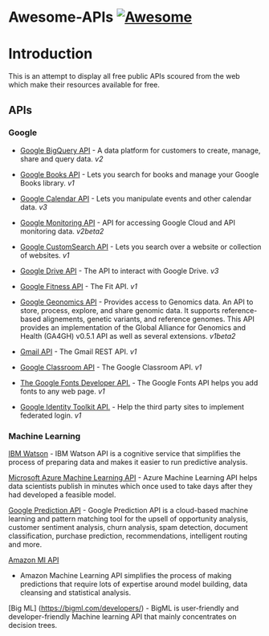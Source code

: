 # Awesome-APIs [![Awesome](https://cdn.rawgit.com/sindresorhus/awesome/d7305f38d29fed78fa85652e3a63e154dd8e8829/media/badge.svg)](https://github.com/sindresorhus/awesome)

# Introduction

This is an attempt to display all free public APIs scoured from the web which make their resources available for free.

APIs
-------
### Google

- [Google BigQuery API](https://cloud.google.com/bigquery/docs/reference/v2/) - A data platform for customers to create, manage, share and query data. *v2*

- [Google Books API](https://developers.google.com/books/) - Lets you search for books and manage your Google Books library. *v1*

- [Google Calendar API](https://developers.google.com/google-apps/calendar/?hl=en) - Lets you manipulate events and other calendar data. *v3*

- [Google Monitoring API](https://cloud.google.com/monitoring/api/) - API for accessing Google Cloud and API monitoring data. *v2beta2*

- [Google CustomSearch API](https://developers.google.com/custom-search/json-api/v1/overview) - Lets you search over a website or collection of websites. *v1*

- [Google Drive API](https://developers.google.com/drive/v2/reference/) - The API to interact with Google Drive. *v3*

- [Google Fitness API](https://developers.google.com/fit/?hl=en) - The Fit API. *v1*

- [Google Geonomics API](https://cloud.google.com/genomics/v1beta2/reference/) - Provides access to Genomics data. An API to store, process, explore, and share genomic data. It supports reference-based alignements, genetic variants, and reference genomes. This API provides an implementation of the Global Alliance for Genomics and Health (GA4GH) v0.5.1 API as well as several extensions. *v1beta2*

- [Gmail API](https://developers.google.com/gmail/api/?hl=en) - The Gmail REST API. *v1*

- [Google Classroom API](https://developers.google.com/classroom/?hl=en) - The Google Classroom API. *v1*

- [The Google Fonts Developer API.](https://developers.google.com/fonts/?hl=en) - The Google Fonts API helps you add fonts to any web page. *v1*

- [Google Identity Toolkit API.](https://developers.google.com/identity/) - Help the third party sites to implement federated login. *v1*

### Machine Learning

[IBM Watson](https://developer.ibm.com/watson/) - IBM Watson API is a cognitive service that simplifies the process of preparing data and makes it easier to run predictive analysis.

[Microsoft Azure Machine Learning API](https://azure.microsoft.com/en-us/services/machine-learning/api/) - Azure Machine Learning API helps data scientists publish in minutes which once used to take days after they had developed a feasible model.

[Google Prediction API](https://cloud.google.com/prediction/docs) - Google Prediction API is a cloud-based machine learning and pattern matching tool for the upsell of opportunity analysis, customer sentiment analysis, churn analysis, spam detection, document classification, purchase prediction, recommendations, intelligent routing and more.

[Amazon MI API](http://docs.aws.amazon.com/machine-learning/latest/APIReference/Welcome.html)
- Amazon Machine Learning API simplifies the process of making predictions that require lots of expertise around model building, data cleansing and statistical analysis.

[Big ML] (https://bigml.com/developers/) - BigML is user-friendly and developer-friendly Machine learning API that mainly concentrates on decision trees.
